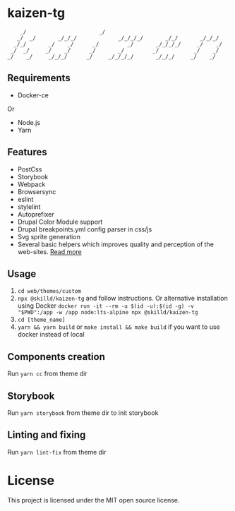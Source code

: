 # kaizen-tg

        _/                       _/
       _/  _/       _/_/_/             _/_/_/_/       _/_/       _/_/_/
      _/_/       _/    _/      _/         _/       _/_/_/_/     _/    _/
     _/  _/     _/    _/      _/       _/         _/           _/    _/
    _/    _/     _/_/_/      _/     _/_/_/_/       _/_/_/     _/    _/


## Requirements

- Docker-ce

Or

- Node.js
- Yarn


## Features

- PostCss
- Storybook
- Webpack
- Browsersync
- eslint
- stylelint
- Autoprefixer
- Drupal Color Module support
- Drupal breakpoints.yml config parser in css/js
- Svg sprite generation
- Several basic helpers which improves quality and perception of the web-sites. [Read more](https://www.npmjs.com/package/@skilld/kaizen-core)

## Usage

1. `cd web/themes/custom`
2. `npx @skilld/kaizen-tg` and follow instructions. Or alternative installation using Docker `docker run -it --rm -u $(id -u):$(id -g) -v "$PWD":/app -w /app node:lts-alpine npx @skilld/kaizen-tg`
3. `cd [theme_name]`
4. `yarn && yarn build` or `make install && make build` if you want to use docker instead of local


## Components creation

Run `yarn cc` from theme dir

## Storybook

Run `yarn storybook` from theme dir to init storybook

## Linting and fixing

Run `yarn lint-fix` from theme dir

# License

This project is licensed under the MIT open source license.
